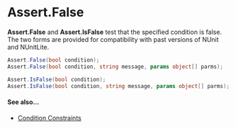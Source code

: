 # Assert.False


**Assert.False** and **Assert.IsFalse** test that the specified condition is false.
The two forms are provided for compatibility with past versions of NUnit and
NUnitLite.

```csharp
Assert.False(bool condition);
Assert.False(bool condition, string message, params object[] parms);

Assert.IsFalse(bool condition);
Assert.IsFalse(bool condition, string message, params object[] parms);
```

#### See also...
 * [Condition Constraints](xref:constraints#condition-constraints)
